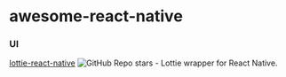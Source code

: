 # awesome-react-native


### UI

[lottie-react-native](https://github.com/lottie-react-native/lottie-react-native) ![GitHub Repo stars](https://img.shields.io/github/stars/lottie-react-native/lottie-react-native?style=plastic) - Lottie wrapper for React Native.

